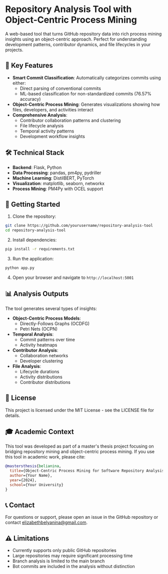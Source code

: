 # Repository Analysis Tool with Object-Centric Process Mining

A web-based tool that turns GitHub repository data into rich process mining insights using an object-centric approach. Perfect for understanding development patterns, contributor dynamics, and file lifecycles in your projects.

## 🌟 Key Features

- **Smart Commit Classification**: Automatically categorizes commits using either:
  - Direct parsing of conventional commits
  - ML-based classification for non-standardized commits (76.57% accuracy)
- **Object-Centric Process Mining**: Generates visualizations showing how files, developers, and activities interact
- **Comprehensive Analysis**:
  - Contributor collaboration patterns and clustering
  - File lifecycle analysis
  - Temporal activity patterns
  - Development workflow insights

## 🛠️ Technical Stack

- **Backend**: Flask, Python
- **Data Processing**: pandas, pm4py, pydriller
- **Machine Learning**: DistilBERT, PyTorch
- **Visualization**: matplotlib, seaborn, networkx
- **Process Mining**: PM4Py with OCEL support

## 🚀 Getting Started

1. Clone the repository:
```bash
git clone https://github.com/yourusername/repository-analysis-tool
cd repository-analysis-tool
```

2. Install dependencies:
```bash
pip install -r requirements.txt
```

3. Run the application:
```bash
python app.py
```

4. Open your browser and navigate to `http://localhost:5001`

## 📊 Analysis Outputs

The tool generates several types of insights:

- **Object-Centric Process Models**:
  - Directly-Follows Graphs (OCDFG)
  - Petri Nets (OCPN)
- **Temporal Analysis**:
  - Commit patterns over time
  - Activity heatmaps
- **Contributor Analysis**:
  - Collaboration networks
  - Developer clustering
- **File Analysis**:
  - Lifecycle durations
  - Activity distributions
  - Contributor distributions

## 📝 License

This project is licensed under the MIT License - see the LICENSE file for details.

## 🎓 Academic Context

This tool was developed as part of a master's thesis project focusing on bridging repository mining and object-centric process mining. If you use this tool in academic work, please cite:

```bibtex
@mastersthesis{belianina,
  title={Object-Centric Process Mining for Software Repository Analysis},
  author={Your Name},
  year={2024},
  school={Your University}
}
```

## 📞 Contact

For questions or support, please open an issue in the GitHub repository or contact elizabethbelyanina@gmail.com.

## ⚠️ Limitations

- Currently supports only public GitHub repositories
- Large repositories may require significant processing time
- Branch analysis is limited to the main branch
- Bot commits are included in the analysis without distinction
